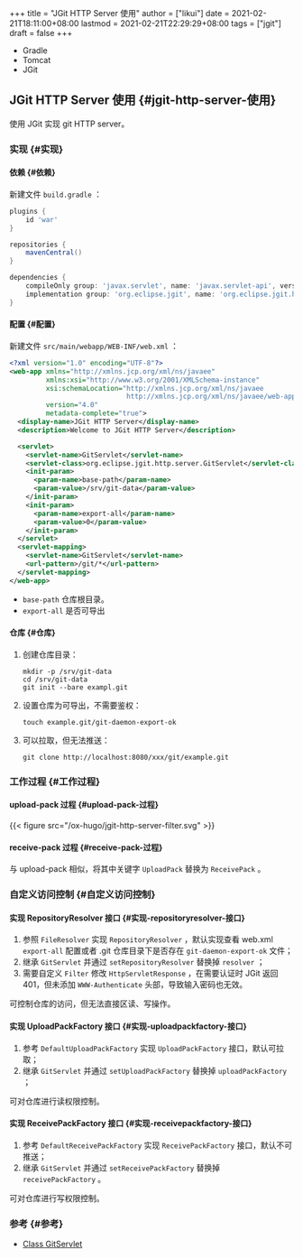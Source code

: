 +++
title = "JGit HTTP Server 使用"
author = ["likui"]
date = 2021-02-21T18:11:00+08:00
lastmod = 2021-02-21T22:29:29+08:00
tags = ["jgit"]
draft = false
+++

-   Gradle
-   Tomcat
-   JGit


## JGit HTTP Server 使用 {#jgit-http-server-使用}

使用 JGit 实现 git HTTP server。


### 实现 {#实现}


#### 依赖 {#依赖}

新建文件 `build.gradle` ：

```groovy
plugins {
    id 'war'
}

repositories {
    mavenCentral()
}

dependencies {
    compileOnly group: 'javax.servlet', name: 'javax.servlet-api', version: '4.0.1'
    implementation group: 'org.eclipse.jgit', name: 'org.eclipse.jgit.http.server', version: '5.10.0.202012080955-r'
}
```


#### 配置 {#配置}

新建文件 `src/main/webapp/WEB-INF/web.xml` ：

```xml
<?xml version="1.0" encoding="UTF-8"?>
<web-app xmlns="http://xmlns.jcp.org/xml/ns/javaee"
         xmlns:xsi="http://www.w3.org/2001/XMLSchema-instance"
         xsi:schemaLocation="http://xmlns.jcp.org/xml/ns/javaee
                             http://xmlns.jcp.org/xml/ns/javaee/web-app_4_0.xsd"
         version="4.0"
         metadata-complete="true">
  <display-name>JGit HTTP Server</display-name>
  <description>Welcome to JGit HTTP Server</description>

  <servlet>
    <servlet-name>GitServlet</servlet-name>
    <servlet-class>org.eclipse.jgit.http.server.GitServlet</servlet-class>
    <init-param>
      <param-name>base-path</param-name>
      <param-value>/srv/git-data</param-value>
    </init-param>
    <init-param>
      <param-name>export-all</param-name>
      <param-value>0</param-value>
    </init-param>
  </servlet>
  <servlet-mapping>
    <servlet-name>GitServlet</servlet-name>
    <url-pattern>/git/*</url-pattern>
  </servlet-mapping>
</web-app>
```

-   `base-path` 仓库根目录。
-   `export-all` 是否可导出


#### 仓库 {#仓库}

1.  创建仓库目录：

    ```shell
    mkdir -p /srv/git-data
    cd /srv/git-data
    git init --bare exampl.git
    ```
2.  设置仓库为可导出，不需要鉴权：

    ```shell
    touch example.git/git-daemon-export-ok
    ```
3.  可以拉取，但无法推送：

    ```shell
    git clone http://localhost:8080/xxx/git/example.git
    ```


### 工作过程 {#工作过程}


#### upload-pack 过程 {#upload-pack-过程}

{{< figure src="/ox-hugo/jgit-http-server-filter.svg" >}}


#### receive-pack 过程 {#receive-pack-过程}

与 upload-pack 相似，将其中关键字 `UploadPack` 替换为 `ReceivePack` 。


### 自定义访问控制 {#自定义访问控制}


#### 实现 RepositoryResolver 接口 {#实现-repositoryresolver-接口}

1.  参照 `FileResolver` 实现 `RepositoryResolver` ，默认实现查看 web.xml `export-all` 配置或者 .git 仓库目录下是否存在 `git-daemon-export-ok` 文件；
2.  继承 `GitServlet` 并通过 `setRepositoryResolver` 替换掉 `resolver` ；
3.  需要自定义 `Filter` 修改 `HttpServletResponse` ，在需要认证时 JGit 返回 401，但未添加 `WWW-Authenticate` 头部，导致输入密码也无效。

可控制仓库的访问，但无法直接区读、写操作。


#### 实现 UploadPackFactory 接口 {#实现-uploadpackfactory-接口}

1.  参考 `DefaultUploadPackFactory` 实现 `UploadPackFactory` 接口，默认可拉取；
2.  继承 `GitServlet` 并通过 `setUploadPackFactory` 替换掉 `uploadPackFactory` ；

可对仓库进行读权限控制。


#### 实现 ReceivePackFactory 接口 {#实现-receivepackfactory-接口}

1.  参考 `DefaultReceivePackFactory` 实现 `ReceivePackFactory` 接口，默认不可推送；
2.  继承 `GitServlet` 并通过 `setReceivePackFactory` 替换掉 `receivePackFactory` 。

可对仓库进行写权限控制。


### 参考 {#参考}

-   [Class GitServlet](https://download.eclipse.org/jgit/site/5.10.0.202012080955-r/apidocs/index.html)

